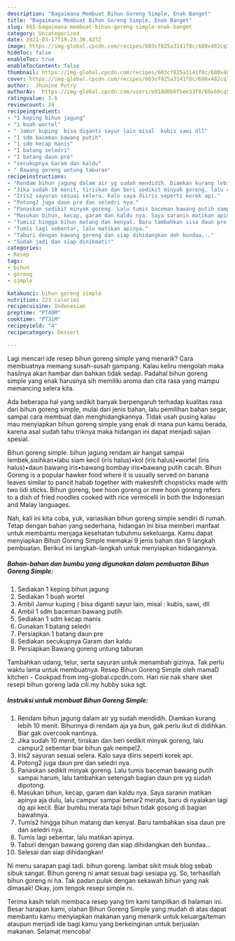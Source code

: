 ```yaml
---
description: "Bagaimana Membuat Bihun Goreng Simple, Enak Banget"
title: "Bagaimana Membuat Bihun Goreng Simple, Enak Banget"
slug: 665-bagaimana-membuat-bihun-goreng-simple-enak-banget
category: Uncategorized
date: 2021-03-17T19:23:36.427Z
image: https://img-global.cpcdn.com/recipes/603cf825a3141f8c/680x482cq70/bihun-goreng-simple-foto-resep-utama.jpg
hideToc: false
enableToc: true
enableTocContent: false
thumbnail: https://img-global.cpcdn.com/recipes/603cf825a3141f8c/680x482cq70/bihun-goreng-simple-foto-resep-utama.jpg
cover: https://img-global.cpcdn.com/recipes/603cf825a3141f8c/680x482cq70/bihun-goreng-simple-foto-resep-utama.jpg
author:  Jhunine Putry
authorAv:  https://img-global.cpcdn.com/users/e918d0b6fbee33f0/60x60cq50/avatar.jpg
ratingvalue: 3.6
reviewcount: 24
recipeingredient:
- "1 keping bihun jagung"
- "1 buah wortel"
- " Jamur kuping  bisa diganti sayur lain misal  kubis sawi dll"
- "1 sdm baceman bawang putih"
- "1 sdm kecap manis"
- "1 batang seledri"
- "1 batang daun pre"
- "secukupnya Garam dan kaldu"
- " Bawang goreng untung taburan"
recipeinstructions:
- "Rendam bihun jagung dalam air yg sudah mendidih. Diamkan kurang lebih 10 menit. Bihunnya di rendam aja ya bun, gak perlu ikut di didihkan. Biar gak overcook nantinya."
- "Jika sudah 10 menit, tiriskan dan beri sedikit minyak goreng, lalu campur2 sebentar biar bihun gak nempel2."
- "Iris2 sayuran sesuai selera. Kalo saya diiris seperti korek api."
- "Potong2 juga daun pre dan seledri nya."
- "Panaskan sedikit minyak goreng. Lalu tumis baceman bawang putih sampai harum, lalu tambahkan setengah bagian daun pre yg sudah dipotong."
- "Masukan bihun, kecap, garam dan kaldu nya. Saya saranin matikan apinya aja dulu, lalu campur sampai benar2 merata, baru di nyalakan lagi dg api kecil. Biar bumbu merata tapi bihun tidak gosong di bagian bawahnya."
- "Tumis2 hingga bihun matang dan kenyal. Baru tambahkan sisa daun pre dan seledri nya."
- "Tumis lagi sebentar, lalu matikan apinya."
- "Taburi dengan bawang goreng dan siap dihidangkan deh bundaa..."
- "Sudah jadi dan siap dinikmati!"
categories:
- Resep
tags:
- bihun
- goreng
- simple

katakunci: bihun goreng simple 
nutrition: 223 calories
recipecuisine: Indonesian
preptime: "PT40M"
cooktime: "PT31M"
recipeyield: "4"
recipecategory: Dessert

---
```



Lagi mencari ide resep bihun goreng simple yang menarik? Cara membuatnya memang susah-susah gampang. Kalau keliru mengolah maka hasilnya akan hambar dan bahkan tidak sedap. Padahal bihun goreng simple yang enak harusnya sih memiliki aroma dan cita rasa yang mampu memancing selera kita.


Ada beberapa hal yang sedikit banyak berpengaruh terhadap kualitas rasa dari bihun goreng simple, mulai dari jenis bahan, lalu pemilihan bahan segar, sampai cara membuat dan menghidangkannya. Tidak usah pusing kalau mau menyiapkan bihun goreng simple yang enak di mana pun kamu berada, karena asal sudah tahu triknya maka hidangan ini dapat menjadi sajian spesial.

Bihun goreng simple. bihun jagung rendam air hangat sampai lembek,sisihkan•labu siam kecil (iris halus)•kol (iris halus)•wortel (iris halus)•daun bawang iris•bawang bombay iris•bawang putih cacah. Bihun Goreng is a popular hawker food where it is usually served on banana leaves similar to pancit habab together with makeshift chopsticks made with two lidi sticks. Bihun goreng, bee hoon goreng or mee hoon goreng refers to a dish of fried noodles cooked with rice vermicelli in both the Indonesian and Malay languages.


Nah, kali ini kita coba, yuk, variasikan bihun goreng simple sendiri di rumah. Tetap dengan bahan yang sederhana, hidangan ini bisa memberi manfaat untuk membantu menjaga kesehatan tubuhmu sekeluarga. Kamu dapat menyiapkan Bihun Goreng Simple memakai 9 jenis bahan dan 9 langkah pembuatan. Berikut ini langkah-langkah untuk menyiapkan hidangannya.

<!--inarticleads1-->

##### Bahan-bahan dan bumbu yang digunakan dalam pembuatan Bihun Goreng Simple:

1. Sediakan 1 keping bihun jagung
1. Sediakan 1 buah wortel
1. Ambil  Jamur kuping ( bisa diganti sayur lain, misal : kubis, sawi, dll
1. Ambil 1 sdm baceman bawang putih
1. Sediakan 1 sdm kecap manis
1. Gunakan 1 batang seledri
1. Persiapkan 1 batang daun pre
1. Sediakan secukupnya Garam dan kaldu
1. Persiapkan  Bawang goreng untung taburan


Tambahkan udang, telur, serta sayuran untuk menambah gizinya. Tak perlu waktu lama untuk membuatnya. Resep Bihun Goreng Simple oleh mamaD kitchen - Cookpad from img-global.cpcdn.com. Hari nie nak share sket resepi bihun goreng lada cili.my hubby suka sgt. 

<!--inarticleads2-->

##### Instruksi untuk membuat Bihun Goreng Simple:

1. Rendam bihun jagung dalam air yg sudah mendidih. Diamkan kurang lebih 10 menit. Bihunnya di rendam aja ya bun, gak perlu ikut di didihkan. Biar gak overcook nantinya.
1. Jika sudah 10 menit, tiriskan dan beri sedikit minyak goreng, lalu campur2 sebentar biar bihun gak nempel2.
1. Iris2 sayuran sesuai selera. Kalo saya diiris seperti korek api.
1. Potong2 juga daun pre dan seledri nya.
1. Panaskan sedikit minyak goreng. Lalu tumis baceman bawang putih sampai harum, lalu tambahkan setengah bagian daun pre yg sudah dipotong.
1. Masukan bihun, kecap, garam dan kaldu nya. Saya saranin matikan apinya aja dulu, lalu campur sampai benar2 merata, baru di nyalakan lagi dg api kecil. Biar bumbu merata tapi bihun tidak gosong di bagian bawahnya.
1. Tumis2 hingga bihun matang dan kenyal. Baru tambahkan sisa daun pre dan seledri nya.
1. Tumis lagi sebentar, lalu matikan apinya.
1. Taburi dengan bawang goreng dan siap dihidangkan deh bundaa...
1. Selesai dan siap dihidangkan!

Ni menu sarapan pagi tadi. bihun goreng. lambat sikit msuk blog sebab sibuk sangat. Bihun goreng ni amat sesuai bagi sesiapa yg. So, terhasillah bihun goreng ni ha. Tak padan pulak dengan sekawah bihun yang nak dimasak! Okay, jom tengok resepi simple ni. 

Terima kasih telah membaca resep yang tim kami tampilkan di halaman ini. Besar harapan kami, olahan Bihun Goreng Simple yang mudah di atas dapat membantu kamu menyiapkan makanan yang menarik untuk keluarga/teman ataupun menjadi ide bagi kamu yang berkeinginan untuk berjualan makanan. Selamat mencoba!
